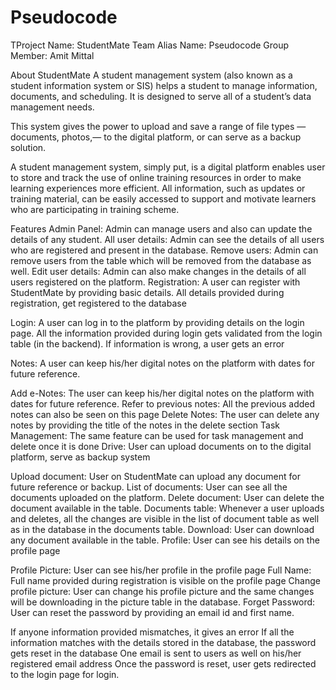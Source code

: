 # Pseudocode
TProject Name: StudentMate
Team Alias Name: Pseudocode
Group Member: Amit Mittal

About StudentMate
A student management system (also known as a student information system or SIS) helps a student to manage information, documents, and scheduling. It is designed to serve all of a student’s data management needs.

This system gives the power to upload and save a range of file types — documents, photos,— to the digital platform, or can serve as a backup solution.

A student management system, simply put, is a digital platform enables user to store and track the use of online training resources in order to make learning experiences more efficient. All information, such as updates or training material, can be easily accessed to support and motivate learners who are participating in training scheme.

Features
Admin Panel: Admin can manage users and also can update the details of any student.
All user details: Admin can see the details of all users who are registered and present in the database.
Remove users: Admin can remove users from the table which will be removed from the database as well.
Edit user details: Admin can also make changes in the details of all users registered on the platform.
Registration: A user can register with StudentMate by providing basic details. All details provided during registration, get registered to the database

Login: A user can log in to the platform by providing details on the login page. All the information provided during login gets validated from the login table (in the backend). If information is wrong, a user gets an error

Notes:  A user can keep his/her digital notes on the platform with dates for future reference.

Add e-Notes: The user can keep his/her digital notes on the platform with dates for future reference.
Refer to previous notes: All the previous added notes can also be seen on this page
Delete Notes: The user can delete any notes by providing the title of the notes in the delete section
Task Management: The same feature can be used for task management and delete once it is done
Drive: User can upload documents on to the digital platform, serve as backup system

Upload document: User on StudentMate can upload any document for future reference or backup.
List of documents: User can see all the documents uploaded on the platform.
Delete document: User can delete the document available in the table.
Documents table: Whenever a user uploads and deletes, all the changes are visible in the list of document table as well as in the database in the documents table.
Download: User can download any document available in the table.
Profile: User can see his details on the profile page

Profile Picture: User can see his/her profile in the profile page
Full Name: Full name provided during registration is visible on the profile page
Change profile picture: User can change his profile picture and the same changes will be downloading in the picture table in the database.
Forget Password: User can reset the password by providing an email id and first name.

If anyone information provided mismatches, it gives an error
If all the information matches with the details stored in the database, the password gets reset in the database
One email is sent to users as well on his/her registered email address
Once the password is reset, user gets redirected to the login page for login.
